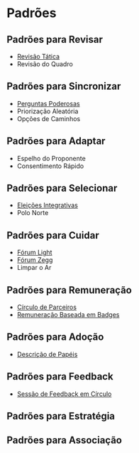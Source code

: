 # Padrões

## Padrões para Revisar

* [Revisão Tática](revisao-tatica.md)
* Revisão do Quadro

## Padrões para Sincronizar

* [Perguntas Poderosas](./#perguntas-poderosas.md)
* Priorização Aleatória
* Opções de Caminhos

## Padrões para Adaptar

* Espelho do Proponente
* Consentimento Rápido

## Padrões para Selecionar

* [Eleições Integrativas](eleicoes-integrativas.md)
* Polo Norte

## Padrões para Cuidar

* [Fórum Light](forum-light.md)
* [Fórum Zegg](forum-zegg.md)
* Limpar o Ar

## Padrões para Remuneração

* [Círculo de Parceiros](https://github.com/targetteal/organic-organization/tree/af0321f1d13f7add8d25c290078117a4beb37235/biblioteca/padroes/circulo-parceiros.md)
* [Remuneração Baseada em Badges](remuneracao-baseada-em-badges.md)

## Padrões para Adoção

* [Descrição de Papéis](descricao-de-papeis.md)

## Padrões para Feedback

* [Sessão de Feedback em Círculo](sessao-de-feedback-em-circulo.md)

## Padrões para Estratégia

## Padrões para Associação

